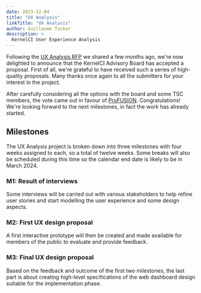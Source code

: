 ```yaml
---
date: 2023-12-04
title: "UX Analysis"
linkTitle: "UX Analysis"
author: Guillaume Tucker
description: >
  KernelCI User Experience Analysis
---
```


Following the [UX Analysis RFP](/blog/posts/2023/rfp-ux-analysis/) we shared a
few months ago, we're now delighted to announce that the KernelCI Advisory
Board has accepted a proposal.  First of all, we're grateful to have received
such a series of high-quality proposals.  Many thanks once again to all the
submitters for your interest in the project.

After carefully considering all the options with the board and some TSC
members, the vote came out in favour of
[ProFUSION](https://profusion.mobi/index-en.html).  Congratulations!  We're
looking forward to the next milestones, in fact the work has already started.

## Milestones

The UX Analysis project is broken down into three milestones with four weeks
assigned to each, so a total of twelve weeks.  Some breaks will also be
scheduled during this time so the calendar end date is likely to be in March
2024.

### M1: Result of interviews

Some interviews will be carried out with various stakeholders to help refine
user stories and start modelling the user experience and some design aspects.

### M2: First UX design proposal

A first interactive prototype will then be created and made available for
members of the public to evaluate and provide feedback.

### M3: Final UX design proposal

Based on the feedback and outcome of the first two milestones, the last part is
about creating high-level specifications of the web dashboard design suitable
for the implementation phase.
